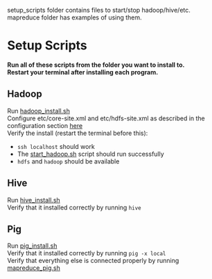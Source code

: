 setup_scripts folder contains files to start/stop hadoop/hive/etc.  
mapreduce folder has examples of using them.  

# Setup Scripts
**Run all of these scripts from the folder you want to install to.**  
**Restart your terminal after installing each program.**  


## Hadoop
Run [hadoop_install.sh](setup_scripts/hadoop_install.sh)  
Configure etc/core-site.xml and etc/hdfs-site.xml as described in the configuration section [here](https://hadoop.apache.org/docs/r3.3.0/hadoop-project-dist/hadoop-common/SingleCluster.html)  
Verify the install (restart the terminal before this):
- `ssh localhost` should work  
- The [start_hadoop.sh](setup_scripts/start_hadoop.sh) script should run successfully  
- `hdfs` and `hadoop` should be available  

## Hive
Run [hive_install.sh](setup_scripts/hive_install.sh)  
Verify that it installed correctly by running `hive`  

## Pig
Run [pig_install.sh](setup_scripts/pig_install.sh)  
Verify that it installed correctly by running `pig -x local`  
Verify that everything else is connected properly by running [mapreduce_pig.sh](mapreduce/mapreduce_pig.sh)  
